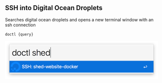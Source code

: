 ## SSH into Digital Ocean Droplets

Searches digital ocean droplets and opens a new terminal window with an ssh connection

    doctl {query}

![Lists Digital Ocean droplets to SSH into](../screenshots/digitalocean-ssh.png)
